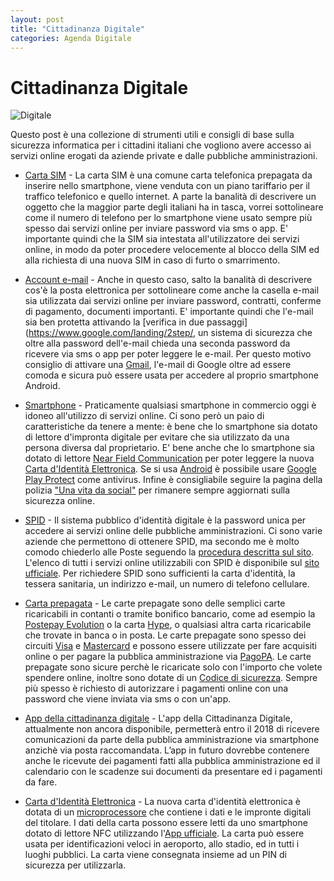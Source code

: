 ```yaml
---
layout: post
title: "Cittadinanza Digitale"
categories: Agenda Digitale 
---
```


# Cittadinanza Digitale

![Digitale](https://raw.githubusercontent.com/marcofromsicily/blog/master/images/digitale.jpg)

Questo post è una collezione di strumenti utili e consigli di base sulla sicurezza informatica per i cittadini italiani che vogliono avere accesso ai servizi online erogati da aziende private e dalle pubbliche amministrazioni.

* [Carta SIM](https://www.wikiwand.com/it/Carta_SIM) - La carta SIM è una comune carta telefonica prepagata da inserire nello smartphone, viene venduta con un piano tariffario per il traffico telefonico e quello internet.
A parte la banalità di descrivere un oggetto che la maggior parte degli italiani ha in tasca, vorrei sottolineare come il numero di telefono per lo smartphone viene usato sempre più spesso dai servizi online per inviare password via sms o app. 
E' importante quindi che la SIM sia intestata all'utilizzatore dei servizi online, in modo da poter procedere velocemente al blocco della SIM ed alla richiesta di una nuova SIM in caso di furto o smarrimento.

* [Account e-mail](https://www.wikiwand.com/it/Posta_elettronica) - Anche in questo caso, salto la banalità di descrivere cos'è la posta elettronica per sottolineare come anche la casella e-mail sia utilizzata dai servizi online per inviare password, contratti, conferme di pagamento, documenti importanti.
E' importante quindi che l'e-mail sia ben protetta attivando la [verifica in due passaggi](https://www.google.com/landing/2step/, un sistema di sicurezza che oltre alla password dell'e-mail chieda una seconda password da ricevere via sms o app per poter leggere le e-mail.
Per questo motivo consiglio di attivare una [Gmail](https://www.google.com/intl/it/gmail/about/), l'e-mail di Google oltre ad essere comoda e sicura può essere usata per accedere al proprio smartphone Android.

* [Smartphone](https://www.wikiwand.com/it/Smartphone) - Praticamente qualsiasi smartphone in commercio oggi è idoneo all'utilizzo di servizi online.
Ci sono però un paio di caratteristiche da tenere a mente: è bene che lo smartphone sia dotato di lettore d'impronta digitale per evitare che sia utilizzato da una persona diversa dal proprietario.
E' bene anche che lo smartphone sia dotato di lettore [Near Field Communication](https://www.wikiwand.com/it/Near_Field_Communication) per poter leggere la nuova [Carta d'Identità Elettronica](http://www.cartaidentita.interno.gov.it/il-microprocessore/).
Se si usa [Android](https://www.android.com/) è possibile usare [Google Play Protect](https://www.android.com/play-protect/) come antivirus.
Infine è consigliabile seguire la pagina della polizia ["Una vita da social"](https://www.facebook.com/unavitadasocial/) per rimanere sempre aggiornati sulla sicurezza online.

* [SPID](https://www.spid.gov.it/) - Il sistema pubblico d'identità digitale è la password unica per accedere ai servizi online delle pubbliche amministrazioni.
Ci sono varie aziende che permettono di ottenere SPID, ma secondo me è molto comodo chiederlo alle Poste seguendo la [procedura descritta sul sito](https://www.poste.it/posteid.html?wt.ac=1473802358516).
L'elenco di tutti i servizi online utilizzabili con SPID è disponibile sul [sito ufficiale](https://www.spid.gov.it/servizi).
Per richiedere SPID sono sufficienti la carta d'identità, la tessera sanitaria, un indirizzo e-mail, un numero di telefono cellulare.


* [Carta prepagata](https://www.wikiwand.com/it/Carta_prepagata) - Le carte prepagate sono delle semplici carte ricaricabili in contanti o tramite bonifico bancario, come ad esempio la [Postepay Evolution](https://postepay.poste.it/professionisti-imprese/postepay-evolution-business.html) o la carta [Hype](https://www.hype.it/), o qualsiasi altra carta ricaricabile che trovate in banca o in posta.
Le carte prepagate sono spesso dei circuiti [Visa](https://www.visaitalia.com/carte-per-privati/gamma-di-carte-visa/paga-prima) e [Mastercard](https://www.mastercard.it/it-it/privati/le-carte/carte-prepagate.html) e possono essere utilizzate per fare acquisiti online o per pagare la pubblica amministrazione via [PagoPA](https://teamdigitale.governo.it/it/projects/pagamenti-digitali.htm).
Le carte prepagate sono sicure perchè le ricaricate solo con l'importo che volete spendere online, inoltre sono dotate di un [Codice di sicurezza](https://www.wikiwand.com/it/Card_Security_Code).
Sempre più spesso è richiesto di autorizzare i pagamenti online con una password che viene inviata via sms o con un'app. 

* [App della cittadinanza digitale](https://teamdigitale.governo.it/it/projects/cittadinanza-digitale.htm) - L'app della Cittadinanza Digitale, attualmente non ancora disponibile, permetterà entro il 2018 di ricevere comunicazioni da parte della pubblica amministrazione via smartphone anzichè via posta raccomandata.
L’app in futuro dovrebbe contenere anche le ricevute dei pagamenti fatti alla pubblica amministrazione ed il calendario con le scadenze sui documenti da presentare ed i pagamenti da fare.

* [Carta d'Identità Elettronica](http://www.cartaidentita.interno.gov.it/) - La nuova carta d'identità elettronica è dotata di un [microprocessore](http://www.cartaidentita.interno.gov.it/il-microprocessore/) che contiene i dati e le impronte digitali del titolare.
I dati della carta possono essere letti da uno smartphone dotato di lettore NFC utilizzando l'[App ufficiale](http://www.cartaidentita.interno.gov.it/servizi-mobile/).
La carta può essere usata per identificazioni veloci in aeroporto, allo stadio, ed in tutti i luoghi pubblici.
La carta viene consegnata insieme ad un PIN di sicurezza per utilizzarla.
